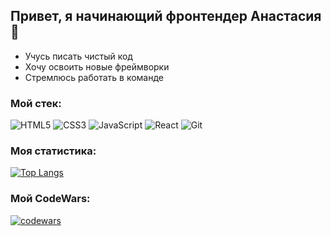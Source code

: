 ##  Привет, я начинающий фронтендер Анастасия :wave:
* Учусь писать чистый код
* Хочу освоить новые фреймворки
* Стремлюсь работать в команде

### Мой стек:
![HTML5](https://img.shields.io/badge/html5-%23E34F26.svg?style=for-the-badge&logo=html5&logoColor=white) ![CSS3](https://img.shields.io/badge/css3-%231572B6.svg?style=for-the-badge&logo=css3&logoColor=white) ![JavaScript](https://img.shields.io/badge/javascript-%23323330.svg?style=for-the-badge&logo=javascript&logoColor=%23F7DF1E) ![React](https://img.shields.io/badge/react-%2320232a.svg?style=for-the-badge&logo=react&logoColor=%2361DAFB) ![Git](https://img.shields.io/badge/git-%23F05033.svg?style=for-the-badge&logo=git&logoColor=white)

### Моя статистика:
[![Top Langs](https://github-readme-stats.vercel.app/api/top-langs/?username=OpsError&layout=compact)](https://github.com/OpsError/github-readme-stats)

### Мой CodeWars:
[![codewars](https://www.codewars.com/users/OpsError/badges/large)](https://www.codewars.com/users/OpsError)
